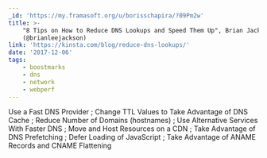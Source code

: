 ```yaml
---
_id: 'https://my.framasoft.org/u/borisschapira/?09Pm2w'
title: >-
    "8 Tips on How to Reduce DNS Lookups and Speed Them Up", Brian Jackson
    (@brianleejackson)
link: 'https://kinsta.com/blog/reduce-dns-lookups/'
date: '2017-12-06'
tags:
    - boostmarks
    - dns
    - network
    - webperf
---
```


<div class="markdown"><p>Use a Fast DNS Provider ; Change TTL Values to Take Advantage of DNS Cache ; Reduce Number of Domains (hostnames) ; Use Alternative Services With Faster DNS ; Move and Host Resources on a CDN ; Take Advantage of DNS Prefetching ; Defer Loading of JavaScript ; Take Advantage of ANAME Records and CNAME Flattening
</p></div>
